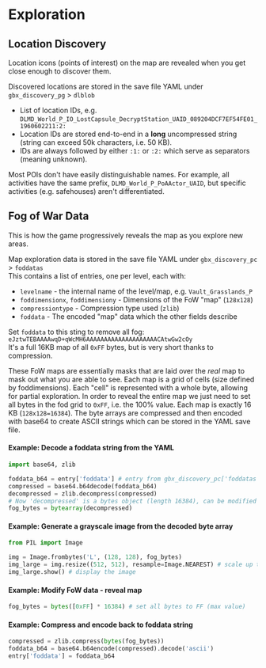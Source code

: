 # Exploration

## Location Discovery
Location icons (points of interest) on the map are revealed when you get close enough to discover them.

Discovered locations are stored in the save file YAML under `gbx_discovery_pg` > `dlblob`
- List of location IDs, e.g. `DLMD_World_P_IO_LostCapsule_DecryptStation_UAID_089204DCF7EF54FE01_1960602211:2:`
- Location IDs are stored end-to-end in a **long** uncompressed string (string can exceed 50k characters, i.e. 50 KB).
- IDs are always followed by either `:1:` or `:2:` which serve as separators (meaning unknown).

Most POIs don't have easily distinguishable names. For example, all activities have the same prefix, `DLMD_World_P_PoAActor_UAID`, but specific activities (e.g. safehouses) aren't differentiated.

## Fog of War Data
This is how the game progressively reveals the map as you explore new areas.

Map exploration data is stored in the save file YAML under `gbx_discovery_pc` > `foddatas`\
This contains a list of entries, one per level, each with:
- `levelname` - the internal name of the level/map, e.g. `Vault_Grasslands_P`
- `foddimensionx`, `foddimensiony` - Dimensions of the FoW "map" (`128x128`)
- `compressiontype` - Compression type used (`zlib`)
- `foddata` - The encoded "map" data which the other fields describe

Set `foddata` to this sting to remove all fog: `eJztwTEBAAAAwqD+qWcMH6AAAAAAAAAAAAAAAAAAAACAtwGw2cOy`\
It's a full 16KB map of all `0xFF` bytes, but is very short thanks to compression.

These FoW maps are essentially masks that are laid over the _real_ map to mask out what you are able to see. Each map is a grid of cells (size defined by foddimensions). Each "cell" is represented with a whole byte, allowing for partial exploration. In order to reveal the entire map we just need to set all bytes in the fod grid to `0xFF`, i.e. the 100% value. Each map is exactly 16 KB (`128x128=16384`). The byte arrays are compressed and then encoded with base64 to create ASCII strings which can be stored in the YAML save file.

#### Example: Decode a foddata string from the YAML
```python
import base64, zlib

foddata_b64 = entry['foddata'] # entry from gbx_discovery_pc['foddatas']
compressed = base64.b64decode(foddata_b64)
decompressed = zlib.decompress(compressed)
# Now 'decompressed' is a bytes object (length 16384), can be modified as a bytearray
fog_bytes = bytearray(decompressed)
```

#### Example: Generate a grayscale image from the decoded byte array
```python
from PIL import Image

img = Image.frombytes('L', (128, 128), fog_bytes)
img_large = img.resize((512, 512), resample=Image.NEAREST) # scale up the original image
img_large.show() # display the image
```

#### Example: Modify FoW data - reveal map
```python
fog_bytes = bytes([0xFF] * 16384) # set all bytes to FF (max value)
```

#### Example: Compress and encode back to foddata string
```python
compressed = zlib.compress(bytes(fog_bytes))
foddata_b64 = base64.b64encode(compressed).decode('ascii')
entry['foddata'] = foddata_b64
```